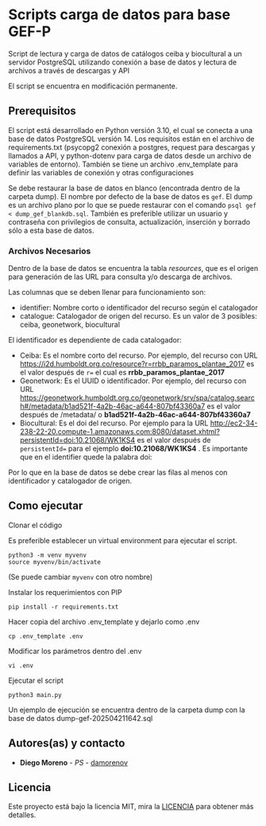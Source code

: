 # Scripts carga de datos para base GEF-P

Script de lectura y carga de datos de catálogos ceiba y biocultural a un servidor PostgreSQL utilizando conexión a base de datos y lectura de archivos a través de descargas y API

El script se encuentra en modificación permanente.

## Prerequisitos

El script está desarrollado en Python versión 3.10, el cual se conecta a una base de datos PostgreSQL versión 14. Los requisitos están en el archivo de requirements.txt (psycopg2 conexión a postgres, request para descargas y llamados a API, y python-dotenv para carga de datos desde un archivo de variables de entorno). También se tiene un archivo .env_template para definir las variables de conexión y otras configuraciones

Se debe restaurar la base de datos en blanco (encontrada dentro de la carpeta dump). El nombre por defecto de la base de datos es `gef`. El dump es un archivo plano por lo que se puede restaurar con el comando `psql gef < dump_gef_blankdb.sql`.
También es preferible utilizar un usuario y contraseña con privilegios de consulta, actualización, inserción y borrado sólo a esta base de datos.

### Archivos Necesarios

Dentro de la base de datos se encuentra la tabla _resources_, que es el origen para generación de las URL para consulta y/o descarga de archivos.

Las columnas que se deben llenar para funcionamiento son:
* identifier: Nombre corto o identificador del recurso según el catalogador
* catalogue: Catalogador de origen del recurso. Es un valor de 3 posibles: ceiba, geonetwork, biocultural

El identificador es dependiente de cada catalogador:
* Ceiba: Es el nombre corto del recurso. Por ejemplo, del recurso con URL https://i2d.humboldt.org.co/resource?r=rrbb_paramos_plantae_2017 es el valor después de `r=` el cual es __rrbb_paramos_plantae_2017__
* Geonetwork: Es el UUID o identificador. Por ejemplo, del recurso con URL https://geonetwork.humboldt.org.co/geonetwork/srv/spa/catalog.search#/metadata/b1ad521f-4a2b-46ac-a644-807bf43360a7 es el valor después de /metadata/ o __b1ad521f-4a2b-46ac-a644-807bf43360a7__
* Biocultural: Es el doi del recurso. Por ejemplo para la URL http://ec2-34-238-22-20.compute-1.amazonaws.com:8080/dataset.xhtml?persistentId=doi:10.21068/WK1KS4 es el valor después de `persistentId=` para el ejemplo __doi:10.21068/WK1KS4__ . Es importante que en el identifier quede la palabra doi:

Por lo que en la base de datos se debe crear las filas al menos con identificador y catalogador de origen.

## Como ejecutar

Clonar el código

Es preferible establecer un virtual environment para ejecutar el script.
```
python3 -m venv myvenv
source myvenv/bin/activate
```
(Se puede cambiar `myvenv` con otro nombre)

Instalar los requerimientos con PIP
```
pip install -r requirements.txt
```

Hacer copia del archivo .env_template y dejarlo como .env
```
cp .env_template .env
```
Modificar los parámetros dentro del .env
```
vi .env
```

Ejecutar el script 

```
python3 main.py
```

Un ejemplo de ejecución se encuentra dentro de la carpeta dump con la base de datos dump-gef-202504211642.sql

## Autores(as) y contacto

* **Diego Moreno** - *PS* - [damorenov](https://github.com/damorenov)


## Licencia

Este proyecto está bajo la licencia MIT, 
mira la [LICENCIA](https://mit-license.org/) 
para obtener más detalles.
